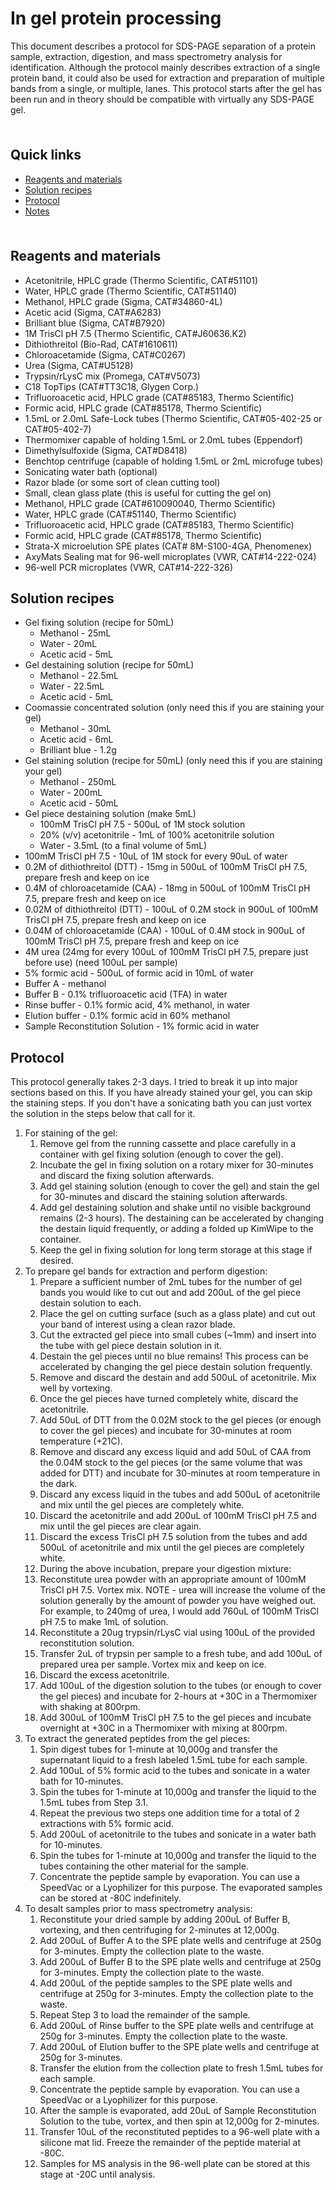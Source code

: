 # In gel protein processing <!-- omit in toc -->

This document describes a protocol for SDS-PAGE separation of a protein sample, extraction, digestion, and mass spectrometry analysis for identification. Although the protocol mainly describes extraction of a single protein band, it could also be used for extraction and preparation of multiple bands from a single, or multiple, lanes. This protocol starts after the gel has been run and in theory should be compatible with virtually any SDS-PAGE gel.

<hr style="height:6pt; visibility:hidden;" />

## Quick links <!-- omit in toc -->

- [Reagents and materials](#reagents-and-materials)
- [Solution recipes](#solution-recipes)
- [Protocol](#protocol)
- [Notes](#notes)

<hr style="height:6pt; visibility:hidden;" />

<span id="reagents-and-materials"></span>

## Reagents and materials

- Acetonitrile, HPLC grade (Thermo Scientific, CAT#51101)
- Water, HPLC grade (Thermo Scientific, CAT#51140)
- Methanol, HPLC grade (Sigma, CAT#34860-4L)
- Acetic acid (Sigma, CAT#A6283)
- Brilliant blue (Sigma, CAT#B7920)
- 1M TrisCl pH 7.5 (Thermo Scientific, CAT#J60636.K2)
- Dithiothreitol (Bio-Rad, CAT#1610611)
- Chloroacetamide (Sigma, CAT#C0267)
- Urea (Sigma, CAT#U5128)
- Trypsin/rLysC mix (Promega, CAT#V5073)
- C18 TopTips (CAT#TT3C18, Glygen Corp.)
- Trifluoroacetic acid, HPLC grade (CAT#85183, Thermo Scientific)
- Formic acid, HPLC grade (CAT#85178, Thermo Scientific)
- 1.5mL or 2.0mL Safe-Lock tubes (Thermo Scientific, CAT#05-402-25 or CAT#05-402-7)
- Thermomixer capable of holding 1.5mL or 2.0mL tubes (Eppendorf)
- Dimethylsulfoxide (Sigma, CAT#D8418)
- Benchtop centrifuge (capable of holding 1.5mL or 2mL microfuge tubes)
- Sonicating water bath (optional)
- Razor blade (or some sort of clean cutting tool)
- Small, clean glass plate (this is useful for cutting the gel on)
- Methanol, HPLC grade (CAT#610090040, Thermo Scientific)
- Water, HPLC grade (CAT#51140, Thermo Scientific)
- Trifluoroacetic acid, HPLC grade (CAT#85183, Thermo Scientific)
- Formic acid, HPLC grade (CAT#85178, Thermo Scientific)
- Strata-X microelution SPE plates (CAT# 8M-S100-4GA, Phenomenex)
- AxyMats Sealing mat for 96-well microplates (VWR, CAT#14-222-024)
- 96-well PCR microplates (VWR, CAT#14-222-326)

<span id="solution-recipes"></span>

## Solution recipes

- Gel fixing solution (recipe for 50mL)
  - Methanol - 25mL
  - Water - 20mL
  - Acetic acid - 5mL
- Gel destaining solution (recipe for 50mL)
  - Methanol - 22.5mL
  - Water - 22.5mL
  - Acetic acid - 5mL
- Coomassie concentrated solution (only need this if you are staining your gel)
  - Methanol - 30mL
  - Acetic acid - 6mL
  - Brilliant blue - 1.2g
- Gel staining solution (recipe for 50mL) (only need this if you are staining your gel)
  - Methanol - 250mL
  - Water - 200mL
  - Acetic acid - 50mL
- Gel piece destaining solution (make 5mL)
  - 100mM TrisCl pH 7.5 - 500uL of 1M stock solution
  - 20% (v/v) acetonitrile - 1mL of 100% acetonitrile solution
  - Water - 3.5mL (to a final volume of 5mL)
- 100mM TrisCl pH 7.5 - 10uL of 1M stock for every 90uL of water
- 0.2M of dithiothreitol (DTT) - 15mg in 500uL of 100mM TrisCl pH 7.5, prepare fresh and keep on ice
- 0.4M of chloroacetamide (CAA) - 18mg in 500uL of 100mM TrisCl pH 7.5, prepare fresh and keep on ice
- 0.02M of dithiothreitol (DTT) - 100uL of 0.2M stock in 900uL of 100mM TrisCl pH 7.5, prepare fresh and keep on ice
- 0.04M of chloroacetamide (CAA) - 100uL of 0.4M stock in 900uL of 100mM TrisCl pH 7.5, prepare fresh and keep on ice
- 4M urea (24mg for every 100uL of 100mM TrisCl pH 7.5, prepare just before use) (need 100uL per sample)
- 5% formic acid - 500uL of formic acid in 10mL of water
- Buffer A - methanol
- Buffer B - 0.1% trifluoroacetic acid (TFA) in water
- Rinse buffer - 0.1% formic acid, 4% methanol, in water
- Elution buffer - 0.1% formic acid in 60% methanol
- Sample Reconstitution Solution - 1% formic acid in water


<span id="protocol"></span>

## Protocol

This protocol generally takes 2-3 days. I tried to break it up into major sections based on this. If you have already stained your gel, you can skip the staining steps. If you don't have a sonicating bath you can just vortex the solution in the steps below that call for it.

1. For staining of the gel:
   1. Remove gel from the running cassette and place carefully in a container with gel fixing solution (enough to cover the gel).
   2. Incubate the gel in fixing solution on a rotary mixer for 30-minutes and discard the fixing solution afterwards.
   3. Add gel staining solution (enough to cover the gel) and stain the gel for 30-minutes and discard the staining solution afterwards.
   4. Add gel destaining solution and shake until no visible background remains (2-3 hours). The destaining can be accelerated by changing the destain liquid frequently, or adding a folded up KimWipe to the container.
   5. Keep the gel in fixing solution for long term storage at this stage if desired.
2. To prepare gel bands for extraction and perform digestion:
   1. Prepare a sufficient number of 2mL tubes for the number of gel bands you would like to cut out and add 200uL of the gel piece destain solution to each.
   2. Place the gel on cutting surface (such as a glass plate) and cut out your band of interest using a clean razor blade.
   3. Cut the extracted gel piece into small cubes (~1mm) and insert into the tube with gel piece destain solution in it.
   4. Destain the gel pieces until no blue remains! This process can be accelerated by changing the gel piece destain solution frequently.
   5. Remove and discard the destain and add 500uL of acetonitrile. Mix well by vortexing.
   6. Once the gel pieces have turned completely white, discard the acetonitrile.
   7. Add 50uL of DTT from the 0.02M stock to the gel pieces (or enough to cover the gel pieces) and incubate for 30-minutes at room temperature (+21C).
   8. Remove and discard any excess liquid and add 50uL of CAA from the 0.04M stock to the gel pieces (or the same volume that was added for DTT) and incubate for 30-minutes at room temperature in the dark.
   9. Discard any excess liquid in the tubes and add 500uL of acetonitrile and mix until the gel pieces are completely white.
   10. Discard the acetonitrile and add 200uL of 100mM TrisCl pH 7.5 and mix until the gel pieces are clear again.
   11. Discard the excess TrisCl pH 7.5 solution from the tubes and add 500uL of acetonitrile and mix until the gel pieces are completely white.
   12. During the above incubation, prepare your digestion mixture:
    1. Reconstitute urea powder with an appropriate amount of 100mM TrisCl pH 7.5. Vortex mix. NOTE - urea will increase the volume of the solution generally by the amount of powder you have weighed out. For example, to 240mg of urea, I would add 760uL of 100mM TrisCl pH 7.5 to make 1mL of solution.
    2. Reconstitute a 20ug trypsin/rLysC vial using 100uL of the provided reconstitution solution.
    3. Transfer 2uL of trypsin per sample to a fresh tube, and add 100uL of prepared urea per sample. Vortex mix and keep on ice.
   13. Discard the excess acetonitrile.
   14. Add 100uL of the digestion solution to the tubes (or enough to cover the gel pieces) and incubate for 2-hours at +30C in a Thermomixer with shaking at 800rpm.
   15. Add 300uL of 100mM TrisCl pH 7.5 to the gel pieces and incubate overnight at +30C in a Thermomixer with mixing at 800rpm.
3. To extract the generated peptides from the gel pieces:
   1. Spin digest tubes for 1-minute at 10,000g and transfer the supernatant liquid to a fresh labeled 1.5mL tube for each sample.
   2. Add 100uL of 5% formic acid to the tubes and sonicate in a water bath for 10-minutes.
   3. Spin the tubes for 1-minute at 10,000g and transfer the liquid to the 1.5mL tubes from Step 3.1.
   4. Repeat the previous two steps one addition time for a total of 2 extractions with 5% formic acid.
   5. Add 200uL of acetonitrile to the tubes and sonicate in a water bath for 10-minutes.
   6. Spin the tubes for 1-minute at 10,000g and transfer the liquid to the tubes containing the other material for the sample.
   7. Concentrate the peptide sample by evaporation. You can use a SpeedVac or a Lyophilizer for this purpose. The evaporated samples can be stored at -80C indefinitely.
4. To desalt samples prior to mass spectrometry analysis:
    1. Reconstitute your dried sample by adding 200uL of Buffer B, vortexing, and then centrifuging for 2-minutes at 12,000g.
    2. Add 200uL of Buffer A to the SPE plate wells and centrifuge at 250g for 3-minutes. Empty the collection plate to the waste.
    3. Add 200uL of Buffer B to the SPE plate wells and centrifuge at 250g for 3-minutes. Empty the collection plate to the waste.
    4. Add 200uL of the peptide samples to the SPE plate wells and centrifuge at 250g for 3-minutes. Empty the collection plate to the waste.
    5. Repeat Step 3 to load the remainder of the sample.
    6. Add 200uL of Rinse buffer to the SPE plate wells and centrifuge at 250g for 3-minutes. Empty the collection plate to the waste.
    7. Add 200uL of Elution buffer to the SPE plate wells and centrifuge at 250g for 3-minutes.
    8. Transfer the elution from the collection plate to fresh 1.5mL tubes for each sample.
    9. Concentrate the peptide sample by evaporation. You can use a SpeedVac or a Lyophilizer for this purpose.
    10. After the sample is evaporated, add 20uL of Sample Reconstitution Solution to the tube, vortex, and then spin at 12,000g for 2-minutes.
    11. Transfer 10uL of the reconstituted peptides to a 96-well plate with a silicone mat lid. Freeze the remainder of the peptide material at -80C.
    12. Samples for MS analysis in the 96-well plate can be stored at this stage at -20C until analysis.